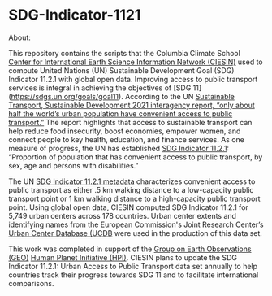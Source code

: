 # SDG-Indicator-1121

About: 

This repository contains the scripts that the Columbia Climate School [Center for International Earth Science Information Network (CIESIN)](http://www.ciesin.org) used to compute United Nations (UN) Sustainable Development Goal (SDG) Indicator 11.2.1 with global open data. Improving access to public transport services is integral in achieving the objectives of [SDG 11] (https://sdgs.un.org/goals/goal11). According to the UN [Sustainable Transport, Sustainable Development 2021 interagency report, “only about half the world’s urban population have convenient access to public transport.”](https://sdgs.un.org/sites/default/files/2021-10/Transportation%20Report%202021_FullReport_Digital.pdf) The report highlights that access to sustainable transport can help reduce food insecurity, boost economies, empower women, and connect people to key health, education, and finance services. As one measure of progress, the UN has established [SDG Indicator 11.2.1](https://unstats.un.org/sdgs/metadata/?Text=&Goal=&Target=11.2): “Proportion of population that has convenient access to public transport, by sex, age and persons with disabilities.” 

The UN [SDG Indicator 11.2.1 metadata](https://unstats.un.org/sdgs/metadata/files/Metadata-11-02-01.pdf) characterizes convenient access to public transport as either .5 km walking distance to a low-capacity public transport point or 1 km walking distance to a high-capacity public transport point. Using global open data, CIESIN computed SDG Indicator 11.2.1 for 5,749 urban centers across 178 countries. Urban center extents and identifying names from the European Commission's Joint Research Center’s [Urban Center Database (UCDB](https://ghsl.jrc.ec.europa.eu/ucdb2018Overview.php) were used in the production of this data set. 

This work was completed in support of the [Group on Earth Observations (GEO)](https://earthobservations.org/index.php) [Human Planet Initiative (HPI)](https://ghsl.jrc.ec.europa.eu/HPI.php). CIESIN plans to update the SDG Indicator 11.2.1: Urban Access to Public Transport data set annually to help countries track their progress towards SDG 11 and to facilitate international comparisons. 

